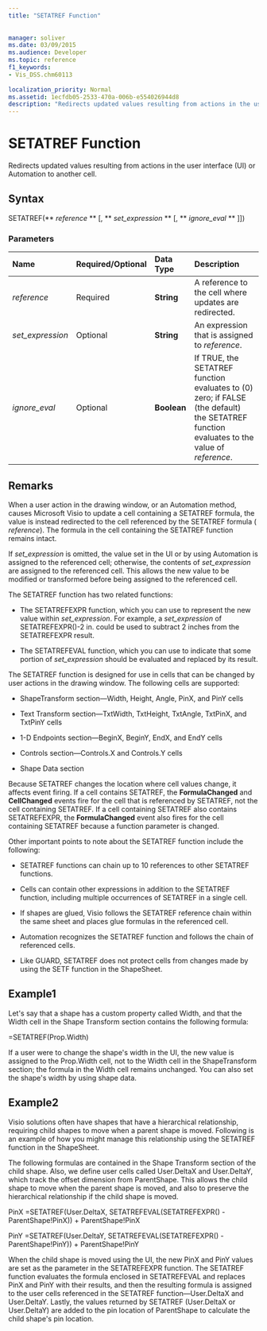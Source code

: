 ```yaml
---
title: "SETATREF Function"
 
 
manager: soliver
ms.date: 03/09/2015
ms.audience: Developer
ms.topic: reference
f1_keywords:
- Vis_DSS.chm60113
 
localization_priority: Normal
ms.assetid: 1ecfdb05-2533-470a-006b-e554026944d8
description: "Redirects updated values resulting from actions in the user interface (UI) or Automation to another cell."
---
```


# SETATREF Function

Redirects updated values resulting from actions in the user interface (UI) or Automation to another cell. 
  
## Syntax

SETATREF(** *reference* ** [, ** *set_expression* ** [, ** *ignore_eval* ** ]]) 
  
### Parameters

|**Name**|**Required/Optional**|**Data Type**|**Description**|
|:-----|:-----|:-----|:-----|
| _reference_ <br/> |Required  <br/> |**String** <br/> |A reference to the cell where updates are redirected.  <br/> |
| _set_expression_ <br/> |Optional  <br/> |**String** <br/> |An expression that is assigned to  _reference_.  <br/> |
| _ignore_eval_ <br/> |Optional  <br/> |**Boolean** <br/> |If TRUE, the SETATREF function evaluates to (0) zero; if FALSE (the default) the SETATREF function evaluates to the value of  _reference_.  <br/> |
   
## Remarks

When a user action in the drawing window, or an Automation method, causes Microsoft Visio to update a cell containing a SETATREF formula, the value is instead redirected to the cell referenced by the SETATREF formula ( _reference_). The formula in the cell containing the SETATREF function remains intact.
  
If  _set_expression_ is omitted, the value set in the UI or by using Automation is assigned to the referenced cell; otherwise, the contents of  _set_expression_ are assigned to the referenced cell. This allows the new value to be modified or transformed before being assigned to the referenced cell. 
  
The SETATREF function has two related functions: 
  
- The SETATREFEXPR function, which you can use to represent the new value within  _set_expression_. For example, a  _set_expression_ of SETATREFEXPR()-2 in. could be used to subtract 2 inches from the SETATREFEXPR result. 
    
- The SETATREFEVAL function, which you can use to indicate that some portion of  _set_expression_ should be evaluated and replaced by its result. 
    
The SETATREF function is designed for use in cells that can be changed by user actions in the drawing window. The following cells are supported:
  
- ShapeTransform section—Width, Height, Angle, PinX, and PinY cells
    
- Text Transform section—TxtWidth, TxtHeight, TxtAngle, TxtPinX, and TxtPinY cells
    
- 1-D Endpoints section—BeginX, BeginY, EndX, and EndY cells
    
- Controls section—Controls.X and Controls.Y cells
    
- Shape Data section
    
Because SETATREF changes the location where cell values change, it affects event firing. If a cell contains SETATREF, the **FormulaChanged** and **CellChanged** events fire for the cell that is referenced by SETATREF, not the cell containing SETATREF. If a cell containing SETATREF also contains SETATREFEXPR, the **FormulaChanged** event also fires for the cell containing SETATREF because a function parameter is changed. 
  
Other important points to note about the SETATREF function include the following:
  
- SETATREF functions can chain up to 10 references to other SETATREF functions. 
    
- Cells can contain other expressions in addition to the SETATREF function, including multiple occurrences of SETATREF in a single cell.
    
- If shapes are glued, Visio follows the SETATREF reference chain within the same sheet and places glue formulas in the referenced cell. 
    
- Automation recognizes the SETATREF function and follows the chain of referenced cells. 
    
- Like GUARD, SETATREF does not protect cells from changes made by using the SETF function in the ShapeSheet.
    
## Example1

Let's say that a shape has a custom property called Width, and that the Width cell in the Shape Transform section contains the following formula:
  
=SETATREF(Prop.Width)
  
If a user were to change the shape's width in the UI, the new value is assigned to the Prop.Width cell, not to the Width cell in the ShapeTransform section; the formula in the Width cell remains unchanged. You can also set the shape's width by using shape data.
  
## Example2

Visio solutions often have shapes that have a hierarchical relationship, requiring child shapes to move when a parent shape is moved. Following is an example of how you might manage this relationship using the SETATREF function in the ShapeSheet. 
  
The following formulas are contained in the Shape Transform section of the child shape. Also, we define user cells called User.DeltaX and User.DeltaY, which track the offset dimension from ParentShape. This allows the child shape to move when the parent shape is moved, and also to preserve the hierarchical relationship if the child shape is moved.
  
PinX =SETATREF(User.DeltaX, SETATREFEVAL(SETATREFEXPR() - ParentShape!PinX)) + ParentShape!PinX
  
PinY =SETATREF(User.DeltaY, SETATREFEVAL(SETATREFEXPR() - ParentShape!PinY)) + ParentShape!PinY
  
When the child shape is moved using the UI, the new PinX and PinY values are set as the parameter in the SETATREFEXPR function. The SETATREF function evaluates the formula enclosed in SETATREFEVAL and replaces PinX and PinY with their results, and then the resulting formula is assigned to the user cells referenced in the SETATREF function—User.DeltaX and User.DeltaY. Lastly, the values returned by SETATREF (User.DeltaX or User.DeltaY) are added to the pin location of ParentShape to calculate the child shape's pin location.
  

